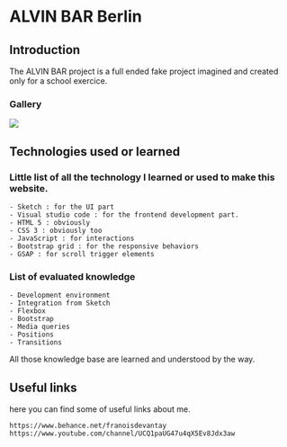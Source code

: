 # ALVIN BAR Berlin

## Introduction

The ALVIN BAR project is a full ended fake project imagined and created only for a school exercice.

### Gallery

<img src="src/img/mockup-site-tamer.png">

## Technologies used or learned

### Little list of all the technology I learned or used to make this website.

```
- Sketch : for the UI part
- Visual studio code : for the frontend development part.
- HTML 5 : obviously
- CSS 3 : obviously too
- JavaScript : for interactions
- Bootstrap grid : for the responsive behaviors
- GSAP : for scroll trigger elements
```

### List of evaluated knowledge

```
- Development environment
- Integration from Sketch
- Flexbox
- Bootstrap
- Media queries
- Positions
- Transitions
```

All those knowledge base are learned and understood by the way.

## Useful links

here you can find some of useful links about me.

```
https://www.behance.net/franoisdevantay
https://www.youtube.com/channel/UCQ1paUG47u4qX5Ev8Jdx3aw
```
